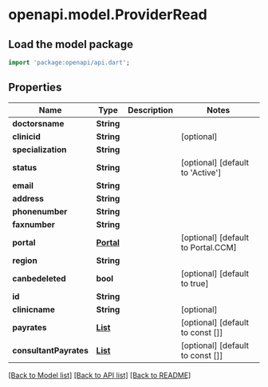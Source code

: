 # openapi.model.ProviderRead

## Load the model package
```dart
import 'package:openapi/api.dart';
```

## Properties
Name | Type | Description | Notes
------------ | ------------- | ------------- | -------------
**doctorsname** | **String** |  | 
**clinicid** | **String** |  | [optional] 
**specialization** | **String** |  | 
**status** | **String** |  | [optional] [default to 'Active']
**email** | **String** |  | 
**address** | **String** |  | 
**phonenumber** | **String** |  | 
**faxnumber** | **String** |  | 
**portal** | [**Portal**](Portal.md) |  | [optional] [default to Portal.CCM]
**region** | **String** |  | 
**canbedeleted** | **bool** |  | [optional] [default to true]
**id** | **String** |  | 
**clinicname** | **String** |  | [optional] 
**payrates** | [**List<ProviderPayRate>**](ProviderPayRate.md) |  | [optional] [default to const []]
**consultantPayrates** | [**List<ConsultantProviderPayRateRead>**](ConsultantProviderPayRateRead.md) |  | [optional] [default to const []]

[[Back to Model list]](../README.md#documentation-for-models) [[Back to API list]](../README.md#documentation-for-api-endpoints) [[Back to README]](../README.md)


